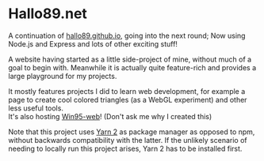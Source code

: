 # Hallo89.net

A continuation of [hallo89.github.io](https://github.com/Hallo89/hallo89.github.io), going into the next round; Now using Node.js and Express and lots of other exciting stuff!

A website having started as a little side-project of mine, without much of a goal to begin with.
Meanwhile it is actually quite feature-rich and provides a large playground for my projects.

It mostly features projects I did to learn web development, for example a page to create cool colored triangles (as a WebGL experiment) and other less useful tools.<br>
It's also hosting [Win95-web](https://github.com/Hallo89/win95-web)! (Don't ask me why I created this)

Note that this project uses [Yarn 2](https://yarnpkg.com/) as package manager as opposed to npm, without backwards compatibility with the latter. If the unlikely scenario of needing to locally run this project arises, Yarn 2 has to be installed first.
